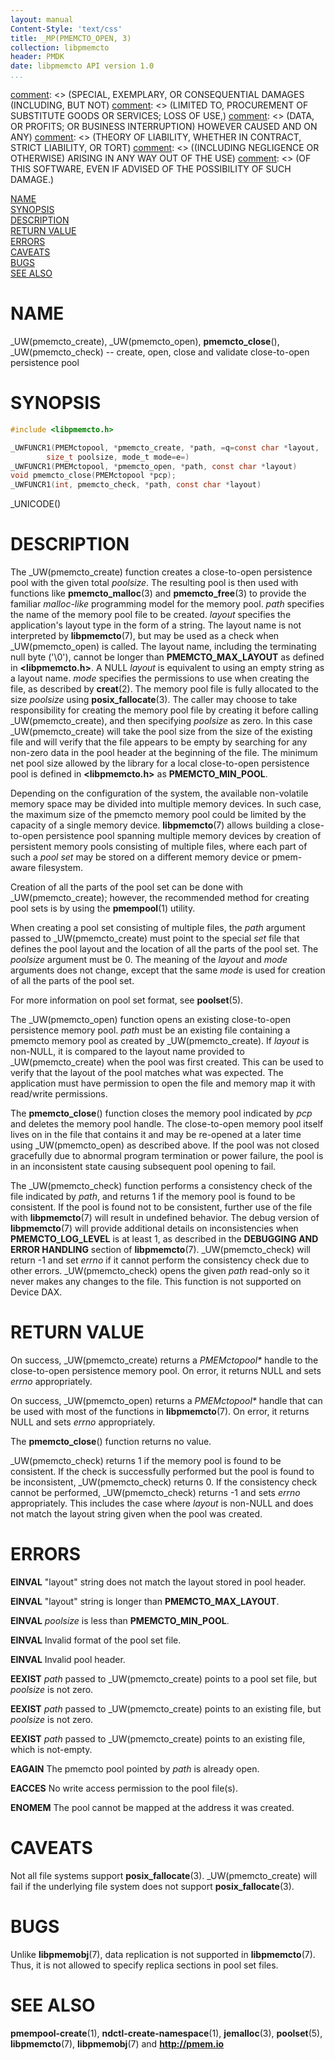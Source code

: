 ```yaml
---
layout: manual
Content-Style: 'text/css'
title: _MP(PMEMCTO_OPEN, 3)
collection: libpmemcto
header: PMDK
date: libpmemcto API version 1.0
...
```


[comment]: <> (Copyright 2017, Intel Corporation)

[comment]: <> (Redistribution and use in source and binary forms, with or without)
[comment]: <> (modification, are permitted provided that the following conditions)
[comment]: <> (are met:)
[comment]: <> (    * Redistributions of source code must retain the above copyright)
[comment]: <> (      notice, this list of conditions and the following disclaimer.)
[comment]: <> (    * Redistributions in binary form must reproduce the above copyright)
[comment]: <> (      notice, this list of conditions and the following disclaimer in)
[comment]: <> (      the documentation and/or other materials provided with the)
[comment]: <> (      distribution.)
[comment]: <> (    * Neither the name of the copyright holder nor the names of its)
[comment]: <> (      contributors may be used to endorse or promote products derived)
[comment]: <> (      from this software without specific prior written permission.)

[comment]: <> (THIS SOFTWARE IS PROVIDED BY THE COPYRIGHT HOLDERS AND CONTRIBUTORS)
[comment]: <> ("AS IS" AND ANY EXPRESS OR IMPLIED WARRANTIES, INCLUDING, BUT NOT)
[comment]: <> (LIMITED TO, THE IMPLIED WARRANTIES OF MERCHANTABILITY AND FITNESS FOR)
[comment]: <> (A PARTICULAR PURPOSE ARE DISCLAIMED. IN NO EVENT SHALL THE COPYRIGHT)
[comment]: <> (OWNER OR CONTRIBUTORS BE LIABLE FOR ANY DIRECT, INDIRECT, INCIDENTAL,)
[comment]: <> (SPECIAL, EXEMPLARY, OR CONSEQUENTIAL DAMAGES (INCLUDING, BUT NOT)
[comment]: <> (LIMITED TO, PROCUREMENT OF SUBSTITUTE GOODS OR SERVICES; LOSS OF USE,)
[comment]: <> (DATA, OR PROFITS; OR BUSINESS INTERRUPTION) HOWEVER CAUSED AND ON ANY)
[comment]: <> (THEORY OF LIABILITY, WHETHER IN CONTRACT, STRICT LIABILITY, OR TORT)
[comment]: <> ((INCLUDING NEGLIGENCE OR OTHERWISE) ARISING IN ANY WAY OUT OF THE USE)
[comment]: <> (OF THIS SOFTWARE, EVEN IF ADVISED OF THE POSSIBILITY OF SUCH DAMAGE.)

[comment]: <> (pmemcto_open.3 -- man page for libpmemcto)

[NAME](#name)<br />
[SYNOPSIS](#synopsis)<br />
[DESCRIPTION](#description)<br />
[RETURN VALUE](#return-value)<br />
[ERRORS](#errors)<br />
[CAVEATS](#caveats)<br />
[BUGS](#bugs)<br />
[SEE ALSO](#see-also)<br />


# NAME #

_UW(pmemcto_create), _UW(pmemcto_open),
**pmemcto_close**(), _UW(pmemcto_check)
-- create, open, close and validate close-to-open persistence pool


# SYNOPSIS #

```c
#include <libpmemcto.h>

_UWFUNCR1(PMEMctopool, *pmemcto_create, *path, =q=const char *layout,
		size_t poolsize, mode_t mode=e=)
_UWFUNCR1(PMEMctopool, *pmemcto_open, *path, const char *layout)
void pmemcto_close(PMEMctopool *pcp);
_UWFUNCR1(int, pmemcto_check, *path, const char *layout)
```

_UNICODE()


# DESCRIPTION #

The _UW(pmemcto_create) function creates a close-to-open persistence pool with
the given total *poolsize*.  The resulting pool is then used with
functions like **pmemcto_malloc**(3) and **pmemcto_free**(3) to provide the
familiar *malloc-like* programming model for the memory pool.
*path* specifies the name of the memory pool file to be
created. *layout* specifies the application's layout type in the form of a
string. The layout name is not interpreted by **libpmemcto**(7), but may be
used as a check when _UW(pmemcto_open) is called. The layout name, including
the terminating null byte ('\\0'), cannot be longer than **PMEMCTO_MAX_LAYOUT**
as defined in **\<libpmemcto.h\>**. A NULL *layout* is equivalent
to using an empty string as a layout name. *mode* specifies the permissions to
use when creating the file, as described by **creat**(2). The memory pool file
is fully allocated to the size *poolsize* using **posix_fallocate**(3). The
caller may choose to take responsibility for creating the memory pool file
by creating it before calling _UW(pmemcto_create), and then specifying
*poolsize* as zero. In this case _UW(pmemcto_create) will take the pool size
from the size of the existing file and will verify that the file appears to be
empty by searching for any non-zero data in the pool header at the beginning of
the file. The minimum net pool size allowed by the library for a local
close-to-open persistence pool is defined in **\<libpmemcto.h\>** as
**PMEMCTO_MIN_POOL**.

Depending on the configuration of the system, the available non-volatile
memory space may be divided into multiple memory devices. In such case, the
maximum size of the pmemcto memory pool could be limited by the capacity of a
single memory device. **libpmemcto**(7) allows building a close-to-open
persistence pool spanning multiple memory devices by creation of persistent
memory pools consisting of multiple files, where each part of such a *pool set*
may be stored on a different memory device or pmem-aware filesystem.

Creation of all the parts of the pool set can be done with _UW(pmemcto_create);
however, the recommended method for creating pool sets is by using the
**pmempool**(1) utility.

When creating a pool set consisting of multiple files, the *path* argument
passed to _UW(pmemcto_create) must point to the special *set* file that defines
the pool layout and the location of all the parts of the pool set. The
*poolsize* argument must be 0. The meaning of the *layout* and *mode* arguments
does not change, except that the same *mode* is used for creation of all the
parts of the pool set.

For more information on pool set format, see **poolset**(5).

The _UW(pmemcto_open) function opens an existing close-to-open persistence
memory pool.
*path* must be an existing file containing a pmemcto memory pool as created
by _UW(pmemcto_create). If *layout* is non-NULL, it is compared to the layout
name provided to _UW(pmemcto_create) when the pool was first created. This can
be used to verify that the layout of the pool matches what was expected.
The application must have permission to open the file and memory map it with
read/write permissions.

The **pmemcto_close**() function closes the memory pool indicated by *pcp*
and deletes the memory pool handle.  The close-to-open memory pool itself
lives on in the file that contains it and may be re-opened at a later time
using _UW(pmemcto_open) as described above.
If the pool was not closed gracefully due to abnormal program
termination or power failure, the pool is in an inconsistent state
causing subsequent pool opening to fail.

The _UW(pmemcto_check) function performs a consistency check of the file
indicated by *path*, and returns 1 if the memory pool is found to be consistent.
If the pool is found not to be consistent, further use of the
file with **libpmemcto**(7) will result in undefined behavior.
The debug version of **libpmemcto**(7) will provide additional details
on inconsistencies when **PMEMCTO_LOG_LEVEL** is at least 1, as described
in the **DEBUGGING AND ERROR HANDLING** section of **libpmemcto**(7).
_UW(pmemcto_check) will return -1 and set *errno* if it cannot perform
the consistency check due to other errors. _UW(pmemcto_check) opens
the given *path* read-only so it never makes any changes to the file.
This function is not supported on Device DAX.


# RETURN VALUE #

On success, _UW(pmemcto_create) returns a *PMEMctopool\** handle to the
close-to-open persistence memory pool. On error, it returns NULL and sets
*errno* appropriately.

On success, _UW(pmemcto_open) returns a *PMEMctopool\** handle that can be
used with most of the functions in **libpmemcto**(7). On error, it returns
NULL and sets *errno* appropriately.

The **pmemcto_close**() function returns no value.

_UW(pmemcto_check) returns 1 if the memory pool is found to be consistent.
If the check is successfully performed but the pool is found to be inconsistent,
_UW(pmemcto_check) returns 0.  If the consistency check cannot be performed,
_UW(pmemcto_check) returns -1 and sets *errno* appropriately.
This includes the case where *layout* is non-NULL and does not match
the layout string given when the pool was created.


# ERRORS #

**EINVAL** "layout" string does not match the layout stored in pool header.

**EINVAL** "layout" string is longer than **PMEMCTO_MAX_LAYOUT**.

**EINVAL** *poolsize* is less than **PMEMCTO_MIN_POOL**.

**EINVAL** Invalid format of the pool set file.

**EINVAL** Invalid pool header.

**EEXIST** *path* passed to _UW(pmemcto_create) points to a pool set file,
  but *poolsize* is not zero.

**EEXIST** *path* passed to _UW(pmemcto_create) points to an existing file,
  but *poolsize* is not zero.

**EEXIST** *path* passed to _UW(pmemcto_create) points to an existing file,
  which is not-empty.

**EAGAIN** The pmemcto pool pointed by *path* is already open.

**EACCES** No write access permission to the pool file(s).

**ENOMEM** The pool cannot be mapped at the address it was created.


# CAVEATS #

Not all file systems support **posix_fallocate**(3). _UW(pmemcto_create) will
fail if the underlying file system does not support **posix_fallocate**(3).


# BUGS #

Unlike **libpmemobj**(7), data replication is not supported in
**libpmemcto**(7).
Thus, it is not allowed to specify replica sections in pool set files.


# SEE ALSO #

**pmempool-create**(1), **ndctl-create-namespace**(1),
**jemalloc**(3), **poolset**(5),
**libpmemcto**(7), **libpmemobj**(7) and **<http://pmem.io>**
